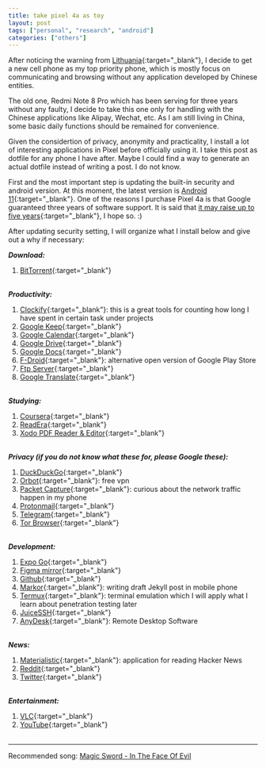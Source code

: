 ```yaml
---
title: take pixel 4a as toy
layout: post
tags: ["personal", "research", "android"]
categories: ["others"]
---
```


After noticing the warning from [Lithuania](https://www.reuters.com/business/media-telecom/lithuania-says-throw-away-chinese-phones-due-censorship-concerns-2021-09-21/){:target="\_blank"}, I decide to get a new cell phone as my top priority phone, which is mostly focus on communicating and browsing without any application developed by Chinese entities.

The old one, Redmi Note 8 Pro which has been serving for three years without any faulty, I decide to take this one only for handling with the Chinese applications like Alipay, Wechat, etc. As I am still living in China, some basic daily functions should be remained for convenience.

Given the considertion of privacy, anonymity and practicality, I install a lot of interesting applications in Pixel before officially using it. I take this post as dotfile for any phone I have after. Maybe I could find a way to generate an actual dotfile instead of writing a post. I do not know.

First and the most important step is updating the built-in security and android version. At this moment, the latest version is [Android 11](https://www.techradar.com/news/android-11){:target="\_blank"}. One of the reasons I purchase Pixel 4a is that Google guaranteed three years of software support. It is said that [it may raise up to five years](https://www.androidcentral.com/its-time-google-support-pixel-phones-5-years){:target="\_blank"}, I hope so. :)

After updating security setting, I will organize what I install below and give out a why if necessary:

**_Download:_**

1. [BitTorrent](https://play.google.com/store/apps/details?id=com.bittorrent.client&hl=en_US&gl=US){:target="\_blank"}<br/><br />

**_Productivity:_**

1. [Clockify](https://play.google.com/store/apps/details?id=me.clockify.android&hl=en_US&gl=US){:target="\_blank"}: this is a great tools for counting how long I have spent in certain task under projects
2. [Google Keep](https://play.google.com/store/apps/details?id=com.google.android.keep&hl=en_US&gl=US){:target="\_blank"}
3. [Google Calendar](https://play.google.com/store/apps/details?id=com.google.android.calendar&hl=en_US&gl=US){:target="\_blank"}
4. [Google Drive](https://play.google.com/store/apps/details?id=com.google.android.apps.docs&hl=en_US&gl=US){:target="\_blank"}
5. [Google Docs](https://play.google.com/store/apps/details?id=com.google.android.apps.docs.editors.docs&hl=en_US&gl=US){:target="\_blank"}
6. [F-Droid](https://www.f-droid.org/){:target="\_blank"}: alternative open version of Google Play Store
7. [Ftp Server](https://play.google.com/store/apps/details?id=com.theolivetree.ftpserver&hl=en_US&gl=US){:target="\_blank"}
8. [Google Translate](https://play.google.com/store/apps/details?id=com.google.android.apps.translate){:target="\_blank"}<br /><br />

**_Studying:_**

1. [Coursera](https://play.google.com/store/apps/details?id=org.coursera.android&hl=en_US&gl=US){:target="\_blank"}
2. [ReadEra](https://play.google.com/store/apps/details?id=org.readera&hl=en_US&gl=US){:target="\_blank"}
3. [Xodo PDF Reader & Editor](https://play.google.com/store/apps/details?id=com.xodo.pdf.reader){:target="\_blank"}<br /><br />

**_Privacy (if you do not know what these for, please Google these):_**

1. [DuckDuckGo](https://play.google.com/store/apps/details?id=com.duckduckgo.mobile.android&hl=en_US&gl=US){:target="\_blank"}
2. [Orbot](https://play.google.com/store/apps/details?id=org.torproject.android&hl=en_US&gl=US){:target="\_blank"}: free vpn
3. [Packet Capture](https://play.google.com/store/apps/details?id=app.greyshirts.sslcapture&hl=en_US&gl=US){:target="\_blank"}: curious about the network traffic happen in my phone
4. [Protonmail](https://play.google.com/store/apps/details?id=ch.protonmail.android&hl=en_US&gl=US){:target="\_blank"}
5. [Telegram](https://play.google.com/store/apps/details?id=org.telegram.messenger&hl=en_US&gl=US){:target="\_blank"}
6. [Tor Browser](https://play.google.com/store/apps/details?id=org.torproject.torbrowser){:target="\_blank"}<br /><br />

**_Development:_**

1. [Expo Go](https://play.google.com/store/apps/details?id=host.exp.exponent&hl=en_US&gl=US){:target="\_blank"}
2. [Figma mirror](https://play.google.com/store/apps/details?id=com.figma.mirror&hl=en_US&gl=US){:target="\_blank"}
3. [Github](https://play.google.com/store/apps/details?id=com.github.android&hl=en_US&gl=US){:target="\_blank"}
4. [Markor](https://play.google.com/store/apps/details?id=net.gsantner.markor&hl=en_US&gl=US){:target="\_blank"}: writing draft Jekyll post in mobile phone
5. [Termux](https://f-droid.org/en/packages/com.termux/){:target="\_blank"}: terminal emulation which I will apply what I learn about penetration testing later
6. [JuiceSSH](https://play.google.com/store/apps/details?id=com.sonelli.juicessh&hl=en_US&gl=US){:target="\_blank"}
7. [AnyDesk](https://play.google.com/store/apps/details?id=com.anydesk.anydeskandroid){:target="\_blank"}: Remote Desktop Software<br /><br />

**_News:_**

1. [Materialistic](https://play.google.com/store/apps/details?id=io.github.hidroh.materialistic&hl=en_US&gl=US){:target="\_blank"}: application for reading Hacker News
2. [Reddit](https://play.google.com/store/apps/details?id=com.reddit.frontpage&hl=en_US&gl=US){:target="\_blank"}
3. [Twitter](https://play.google.com/store/apps/details?id=com.twitter.android){:target="\_blank"}<br /><br />

**_Entertainment:_**

1. [VLC](https://play.google.com/store/apps/details?id=org.videolan.vlc){:target="\_blank"}
2. [YouTube](https://play.google.com/store/apps/details?id=com.google.android.youtube){:target="\_blank"}<br /><br />

<hr />

Recommended song: [Magic Sword - In The Face Of Evil](https://youtu.be/G02wKufX3nw)
